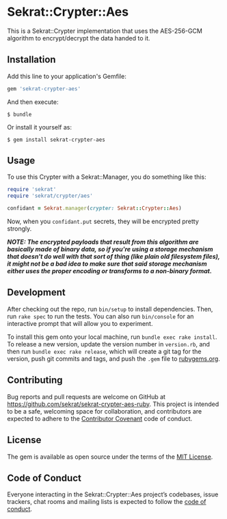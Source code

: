 # Sekrat::Crypter::Aes

This is a Sekrat::Crypter implementation that uses the AES-256-GCM algorithm to encrypt/decrypt the data handed to it.

## Installation

Add this line to your application's Gemfile:

```ruby
gem 'sekrat-crypter-aes'
```

And then execute:

    $ bundle

Or install it yourself as:

    $ gem install sekrat-crypter-aes

## Usage

To use this Crypter with a Sekrat::Manager, you do something like this:

```ruby
require 'sekrat'
require 'sekrat/crypter/aes'

confidant = Sekrat.manager(crypter: Sekrat::Crypter::Aes)
```

Now, when you `confidant.put` secrets, they will be encrypted pretty strongly.

***NOTE: The encrypted payloads that result from this algorithm are basically made of binary data, so if you're using a storage mechanism that doesn't do well with that sort of thing (like plain old filesystem files), it might not be a bad idea to make sure that said storage mechanism either uses the proper encoding or transforms to a non-binary format.***

## Development

After checking out the repo, run `bin/setup` to install dependencies. Then, run `rake spec` to run the tests. You can also run `bin/console` for an interactive prompt that will allow you to experiment.

To install this gem onto your local machine, run `bundle exec rake install`. To release a new version, update the version number in `version.rb`, and then run `bundle exec rake release`, which will create a git tag for the version, push git commits and tags, and push the `.gem` file to [rubygems.org](https://rubygems.org).

## Contributing

Bug reports and pull requests are welcome on GitHub at https://github.com/sekrat/sekrat-crypter-aes-ruby. This project is intended to be a safe, welcoming space for collaboration, and contributors are expected to adhere to the [Contributor Covenant](http://contributor-covenant.org) code of conduct.

## License

The gem is available as open source under the terms of the [MIT License](https://opensource.org/licenses/MIT).

## Code of Conduct

Everyone interacting in the Sekrat::Crypter::Aes project’s codebases, issue trackers, chat rooms and mailing lists is expected to follow the [code of conduct](https://github.com/[USERNAME]/sekrat-crypter-aes/blob/master/CODE_OF_CONDUCT.md).
